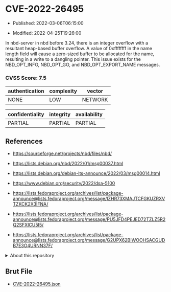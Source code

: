 # CVE-2022-26495

- Published: 2022-03-06T06:15:00

- Modified: 2022-04-25T19:26:00

In nbd-server in nbd before 3.24, there is an integer overflow with a resultant heap-based buffer overflow. A value of 0xffffffff in the name length field will cause a zero-sized buffer to be allocated for the name, resulting in a write to a dangling pointer. This issue exists for the NBD_OPT_INFO, NBD_OPT_GO, and NBD_OPT_EXPORT_NAME messages.

### CVSS Score: **7.5**

| authentication | complexity | vector |
| --- | --- | --- |
| NONE | LOW | NETWORK |

| confidentiality | integrity | availability |
| --- | --- | --- |
| PARTIAL | PARTIAL | PARTIAL |

## References

* https://sourceforge.net/projects/nbd/files/nbd/

* https://lists.debian.org/nbd/2022/01/msg00037.html

* https://lists.debian.org/debian-lts-announce/2022/03/msg00014.html

* https://www.debian.org/security/2022/dsa-5100

* https://lists.fedoraproject.org/archives/list/package-announce@lists.fedoraproject.org/message/IZHR73XMAJTCFGKUZRXVTZKCK2X3IFNA/

* https://lists.fedoraproject.org/archives/list/package-announce@lists.fedoraproject.org/message/PU5JFD4PEJED72TZLZ5R2Q2SFXICU5I5/

* https://lists.fedoraproject.org/archives/list/package-announce@lists.fedoraproject.org/message/G2UPX62BIWOOHSACGUDB7E3O4URNN37F/

<details>
<summary>About this repository</summary> 

  This repository is part of the project [Live Hack CVE](https://github.com/Live-Hack-CVE). Main website can be found [www.live-hack.org](https://www.live-hack.org) 
  
  Made by [Sn0wAlice](https://github.com/Sn0wAlice) for the people that care about security and need to have a feed of the latest CVEs. Hope you enjoy it, don't forget to star the repo and follow me on [Twitter](https://twitter.com/Sn0wAlice) and [Github](https://github.com/Sn0wAlice). And that is my [personnal website](https://www.alice-snow.me/)

  - [Home Page](https://github.com/Live-Hack-CVE)
  - [Framework](https://github.com/Live-Hack-CVE/cve-framework)
  - [CVE database](https://github.com/Live-Hack-CVE/full_database)
  - [Changelog](https://github.com/Live-Hack-CVE/Changelog)
</details>

## Brut File

* [CVE-2022-26495.json](https://raw.githubusercontent.com/Live-Hack-CVE/full_database/main/cves/2022/CVE-2022-26495.json)

